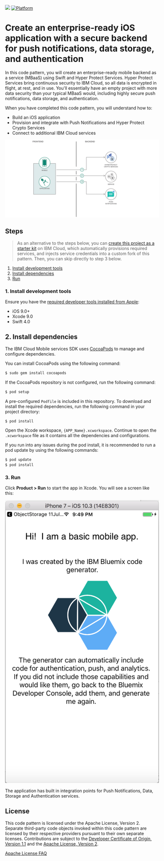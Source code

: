 [![](https://img.shields.io/badge/IBM%20Cloud-powered-blue.svg)](https://bluemix.net)
[![Platform](https://img.shields.io/badge/platform-ios_swift-lightgrey.svg?style=flat)](https://developer.apple.com/swift/)

# Create an enterprise-ready iOS application with a secure backend for push notifications, data storage, and authentication

In this code pattern, you will create an enterprise-ready mobile backend as a service (MBaaS) using Swift and Hyper Protect Services. Hyper Protect Services bring continuous security to IBM Cloud, so all data is encrypted in flight, at rest, and in use. You'll essentially have an empty project with more data security than your typical MBaaS would, including highly secure push notifications, data storage, and authentication.

When you have completed this code pattern, you will understand how to:

* Build an iOS application
* Provision and integrate with Push Notifications and Hyper Protect Crypto Services
* Connect to additional IBM Cloud services

![](README_Images/architecture-mbaas.png)

## Steps

> As an alternative to the steps below, you can [create this project as a starter kit](https://console.bluemix.net/developer/appledevelopment/create-app?defaultDeploymentToolchain=&defaultLanguage=IOS_SWIFT&env_id=ibm%3Ayp%3Aus-south&navMode=catalog&starterKit=bee074e4-a6c7-3cfd-b131-8d302942ee0a) on IBM Cloud, which automatically provisions required services, and injects service credentials into a custom fork of this pattern. Then, you can skip directly to step 3 below.

1. [Install development tools](#1-install-development-tools)
2. [Install dependencies](#2-install-dependencies)
3. [Run](#3-run)

### 1. Install development tools

Ensure you have the [required developer tools installed from Apple](https://developer.apple.com/download/):

* iOS 9.0+
* Xcode 9.0
* Swift 4.0

## 2. Install dependencies

The IBM Cloud Mobile services SDK uses [CocoaPods](https://cocoapods.org/) to manage and configure dependencies.

You can install CocoaPods using the following command:

```bash
$ sudo gem install cocoapods
```

If the CocoaPods repository is not configured, run the following command:

```bash
$ pod setup
```

A pre-configured `Podfile` is included in this repository. To download and install the required dependencies, run the following command in your project directory:

```bash
$ pod install
```

Open the Xcode workspace, `{APP_Name}.xcworkspace`. Continue to open the `.xcworkspace` file as it contains all the dependencies and configurations.

If you run into any issues during the pod install, it is recommended to run a pod update by using the following commands:

```bash
$ pod update
$ pod install
```

### 3. Run

Click **Product > Run** to start the app in Xcode. You will see a screen like this:

![Empty App Screenshot](README_Images/basic_home_screen.png)

The application has built in integration points for Push Notifications, Data, Storage and Authentication services.

## License

This code pattern is licensed under the Apache License, Version 2. Separate third-party code objects invoked within this code pattern are licensed by their respective providers pursuant to their own separate licenses. Contributions are subject to the [Developer Certificate of Origin, Version 1.1](https://developercertificate.org/) and the [Apache License, Version 2](https://www.apache.org/licenses/LICENSE-2.0.txt).

[Apache License FAQ](https://www.apache.org/foundation/license-faq.html#WhatDoesItMEAN)
